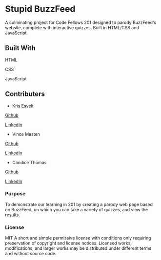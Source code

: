 # Stupid BuzzFeed
A culminating project for Code Fellows 201 designed to parody BuzzFeed's website, complete with interactive quizzes. Built in HTML/CSS and JavaScript.
## Built With

HTML

CSS

JavaScript

## Contributers

* Kris Esvelt

[Github](https://github.com/kris3579)

[LinkedIn](https://www.linkedin.com/in/kristianesvelt/)

* Vince Masten

[Github](https://github.com/vmasten)

[LinkedIn](https://www.linkedin.com/in/vmasten/)

* Candice Thomas

[Github](https://github.com/canned-ice)

[LinkedIn](https://www.linkedin.com/in/cndcthms/)

### Purpose

To demonstrate our learning in 201 by creating a parody web page based on BuzzFeed, on which you can take a variety of quizzes, and view the results.

### License

MIT A short and simple permissive license with conditions only requiring preservation of copyright and license notices. Licensed works, modifications, and larger works may be distributed under different terms and without source code.
